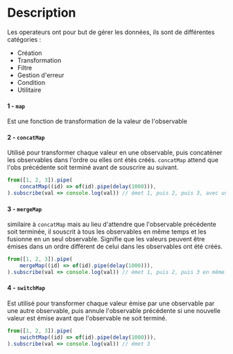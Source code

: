 # Description

Les operateurs ont pour but de gérer les données, ils sont de différentes catégories :

- Création
- Transformation
- Filtre
- Gestion d'erreur
- Condition
- Utilitaire


#### 1 - `map`

Est une fonction de transformation de la valeur de l'observable

#### 2 - `concatMap`

Utilisé pour transformer chaque valeur en une observable, puis concatèner les observables dans l'ordre ou elles ont étés créés. `concatMap` attend que l'obs précédente soit terminé avant de souscrire au suivant.

```typescript
from([1, 2, 3]).pipe(
    concatMap((id) => of(id).pipe(delay(1000))),
).subscribe(val => console.log(val)) // émet 1, puis 2, puis 3, avec un délai de 1s entre chaque valeur
```

#### 3 - `mergeMap`

similaire à `concatMap` mais au lieu d'attendre que l'observable précédente soit terminée, il souscrit à tous les observables en même temps et les fusionne en un seul observable.
Signifie que les valeurs peuvent être émises dans un ordre différent de celui dans les observables ont été créés.

```typescript
from([1, 2, 3]).pipe(
    mergeMap((id) => of(id).pipe(delay(1000))),
).subscribe(val => console.log(val)) // émet 1, puis 2, puis 3 en même temps après un délai de 1s
```

#### 4 - `switchMap`

Est utilisé pour transformer chaque valeur émise par une observable par une autre observable, puis annule l'observable précédente si une nouvelle valeur est émise avant que l'observable ne soit terminé.

```typescript
from([1, 2, 3]).pipe(
    swichtMap((id) => of(id).pipe(delay(1000))),
).subscribe(val => console.log(val)) // émet 3
```